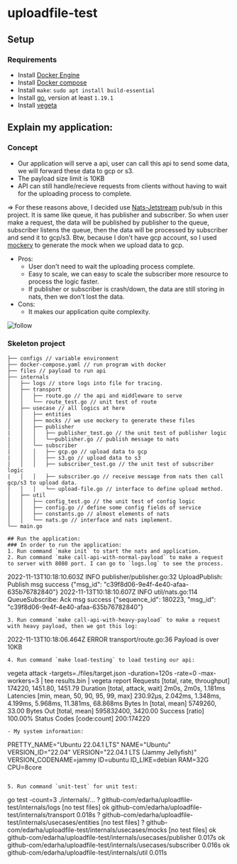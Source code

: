 # uploadfile-test

## Setup
### Requirements
- Install [Docker Engine](https://docs.docker.com/engine/install/ubuntu/)
- Install [Docker compose](https://docs.docker.com/compose/install/other/)
- Install `make`: `sudo apt install build-essential`
- Install [go](https://golang.org/dl/), version at least `1.19.1`
- Install [vegeta](https://github.com/tsenart/vegeta#source)

## Explain my application:
### Concept
- Our application will serve a api, user can call this api to send some data, we will forward these data to gcp or s3.
- The payload size limit is 10KB
- API can still handle/recieve requests from clients without having to wait for the uploading process to complete.

=> For these reasons above, I decided use [Nats-Jetstream](https://docs.nats.io/nats-concepts/jetstream) pub/sub in this project. 
It is same like queue, it has publisher and subscriber. So when user make a request, the data will be published by publisher to the queue, 
subscriber listens the queue, then the data will be processed by subscriber and send it to gcp/s3. Btw, because I don't have gcp account,
so I used [mockery](https://github.com/vektra/mockery) to generate the mock when we upload data to gcp.

- Pros:
    - User don't need to wait the uploading process complete.
    - Easy to scale, we can easy to scale the subscriber more resource to process the logic faster.
    - If publisher or subscriber is crash/down, the data are still storing in nats, then we don't lost the data.
- Cons:
    - It makes our application quite complexity.

![follow](https://user-images.githubusercontent.com/36435846/201523208-9fe4c101-65c9-42c4-9d54-1bbe5251cd20.png)


### Skeleton project

```
├── configs // variable environment
├── docker-compose.yaml // run program with docker
├── files // payload to run api
├── internals
│   ├── logs // store logs into file for tracing.
│   ├── transport
│   │   ├── route.go // the api and middleware to serve
│   │   └── route_test.go // unit test of route
│   ├── usecase // all logics at here 
│   │   ├── entities
│   │   ├── mocks // we use mockery to generate these files
│   │   ├── publisher
|   │   │   ├── publisher_test.go // the unit test of publisher logic
|   │   │   └──publisher.go // publish message to nats
│   │   └── subscriber
|   │   │   ├── gcp.go // upload data to gcp
|   │   │   ├── s3.go // upload data to s3
|   │   │   ├── subscriber_test.go // the unit test of subscriber logic
|   │   │   ├── subscriber.go // receive message from nats then call gcp/s3 to upload data.
|   │   │   └── upload-file.go // interface to define upload method.
│   ├── util 
│   │   ├── config_test.go // the unit test of config logic
│   │   ├── config.go // define some config fields of service
│   │   ├── constants.go // almost elements of nats
│   │   └── nats.go // interface and nats implement.
└── main.go

## Run the application:
### In order to run the application:
1. Run command `make init` to start the nats and application. 
2. Run command `make call-api-with-normal-payload` to make a request to server with 8080 port. I can go to `logs.log` to see the process.
```
2022-11-13T10:18:10.603Z	INFO	publisher/publisher.go:32	UploadPublish: Publish msg success	{"msg_id": "c39f8d06-9e4f-4e40-afaa-635b76782840"}
2022-11-13T10:18:10.607Z	INFO	util/nats.go:114	QueueSubscribe: Ack msg success	{"sequence_id": 180223, "msg_id": "c39f8d06-9e4f-4e40-afaa-635b76782840"}
```
3. Run command `make call-api-with-heavy-payload` to make a request with heavy payload, then we got this log:
```
2022-11-13T10:18:06.464Z	ERROR	transport/route.go:36	Payload is over 10KB
```
4. Run command `make load-testing` to load testing our api:
```
vegeta attack -targets=./files/target.json -duration=120s -rate=0 -max-workers=3 | tee results.bin | vegeta report
Requests      [total, rate, throughput]         174220, 1451.80, 1451.79
Duration      [total, attack, wait]             2m0s, 2m0s, 1.181ms
Latencies     [min, mean, 50, 90, 95, 99, max]  230.92µs, 2.042ms, 1.348ms, 4.199ms, 5.968ms, 11.381ms, 68.868ms
Bytes In      [total, mean]                     5749260, 33.00
Bytes Out     [total, mean]                     595832400, 3420.00
Success       [ratio]                           100.00%
Status Codes  [code:count]                      200:174220 
```
- My system information:
```
PRETTY_NAME="Ubuntu 22.04.1 LTS"
NAME="Ubuntu"
VERSION_ID="22.04"
VERSION="22.04.1 LTS (Jammy Jellyfish)"
VERSION_CODENAME=jammy
ID=ubuntu
ID_LIKE=debian
RAM=32G
CPU=8core
```

5. Run command `unit-test` for unit test:
```
go test -count=3 ./internals/...
?       github-com/edarha/uploadfile-test/internals/logs        [no test files]
ok      github-com/edarha/uploadfile-test/internals/transport   0.018s
?       github-com/edarha/uploadfile-test/internals/usecases/entities   [no test files]
?       github-com/edarha/uploadfile-test/internals/usecases/mocks      [no test files]
ok      github-com/edarha/uploadfile-test/internals/usecases/publisher  0.017s
ok      github-com/edarha/uploadfile-test/internals/usecases/subscriber 0.016s
ok      github-com/edarha/uploadfile-test/internals/util        0.011s
```
